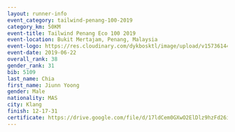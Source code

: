 ```yaml
--- 
layout: runner-info 
event_category: tailwind-penang-100-2019 
category_km: 50KM 
event-title: Tailwind Penang Eco 100 2019 
event-location: Bukit Mertajam, Penang, Malaysia 
event-logo: https://res.cloudinary.com/dykbosktl/image/upload/v1573614442/Logo/Logo_gqlzi3.jpg 
event-date: 2019-06-22 
overall_rank: 38
gender_rank: 31
bib: 5109
last_name: Chia
first_name: Jiunn Yoong
gender: Male
nationality: MAS
city: Klang
finish: 12-17-31
certificate: https://drive.google.com/file/d/17ldCem0GXwO2ElDlz9hzFd26iD8E27R/view?usp=sharing
--- 
```

